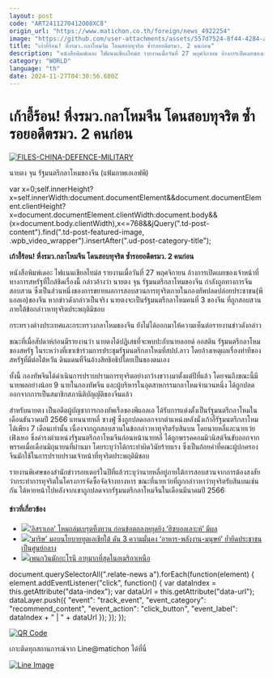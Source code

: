```yaml
---
layout: post
code: "ART2411270412O08XC8"
origin_url: "https://www.matichon.co.th/foreign/news_4922254"
image: "https://github.com/user-attachments/assets/557d7524-8f44-4284-aef8-9e43aa8a11a9"
title: "เก้าอี้ร้อน! หึ่งรมว.กลาโหมจีน โดนสอบทุจริต ซ้ำรอยอดีตรมว. 2 คนก่อน"
description: "หนังสือพิมพ์เดอะ ไฟแนนเชียลไทม์ส รายงานเมื่อวันที่ 27 พฤศจิกายน อ้างการเปิดเผยของเจ้าหน้าที่ทางการสหรัฐที่ใกล้ชิดเรื่องนี้ กล่าวอ้างว่า นายตง จุน รัฐมนตรีกลาโหมของจีน กำลังถูกทางการจีนสอบสวน ซึ่งเป็นส่วนหนึ่งของการขยายผลการสอบสวนการทุจริตภายในกองทัพปลดปล่อยประชาชน(พีแอลเอ)ของจีน หากข่าวดังกล่าวเป็นจริง นายตงจะเป็นรัฐมนตรีกลาโหมคนที่ 3 ของจีน ที่ถูกสอบสวนภายใต้ข้อกล่าวหาทุจริตประพฤติมิชอบ"
category: "WORLD"
language: "th"
date: 2024-11-27T04:30:56.680Z
---
```


# เก้าอี้ร้อน! หึ่งรมว.กลาโหมจีน โดนสอบทุจริต ซ้ำรอยอดีตรมว. 2 คนก่อน

[![](https://www.matichon.co.th/wp-content/uploads/2024/11/AFP__20241127__36NC9EU__v2__HighRes__CorrectionFilesChinaDefenceMilitary.jpg "FILES-CHINA-DEFENCE-MILITARY")](https://www.matichon.co.th/wp-content/uploads/2024/11/AFP__20241127__36NC9EU__v2__HighRes__CorrectionFilesChinaDefenceMilitary.jpg)

นายตง จุน รัฐมนตรีกลาโหมของจีน (แฟ้มภาพเอเอฟพี)

var x=0;self.innerHeight?x=self.innerWidth:document.documentElement&&document.documentElement.clientHeight?x=document.documentElement.clientWidth:document.body&&(x=document.body.clientWidth),x<=768&&jQuery(".td-post-content").find(".td-post-featured-image, .wpb\_video\_wrapper").insertAfter(".ud-post-category-title");

**เก้าอี้ร้อน! หึ่งรมว.กลาโหมจีน โดนสอบทุจริต ซ้ำรอยอดีตรมว. 2 คนก่อน**

หนังสือพิมพ์เดอะ ไฟแนนเชียลไทม์ส รายงานเมื่อวันที่ 27 พฤศจิกายน อ้างการเปิดเผยของเจ้าหน้าที่ทางการสหรัฐที่ใกล้ชิดเรื่องนี้ กล่าวอ้างว่า นายตง จุน รัฐมนตรีกลาโหมของจีน กำลังถูกทางการจีนสอบสวน ซึ่งเป็นส่วนหนึ่งของการขยายผลการสอบสวนการทุจริตภายในกองทัพปลดปล่อยประชาชน(พีแอลเอ)ของจีน หากข่าวดังกล่าวเป็นจริง นายตงจะเป็นรัฐมนตรีกลาโหมคนที่ 3 ของจีน ที่ถูกสอบสวนภายใต้ข้อกล่าวหาทุจริตประพฤติมิชอบ

กระทรวงต่างประเทศและกระทรวงกลาโหมของจีน ยังไม่ได้ออกมาให้ความเห็นต่อรายงานข่าวดังกล่าว

ขณะที่เมื่อสัปดาห์ก่อนมีรายงานว่า นายตงได้ปฏิเสธที่จะพบปะกับนายลอยด์ ออสติน รัฐมนตรีกลาโหมของสหรัฐ ในระหว่างที่เขาเข้าร่วมการประชุมรัฐมนตรีกลาโหมที่สปป.ลาว โดยอ้างเหตุผลเรื่องท่าทีของสหรัฐที่มีต่อไต้หวัน ดินแดนที่จีนอ้างสิทธิอธิปไตยเป็นของตนเอง

ทั้งนี้ กองทัพจีนได้ดำเนินการปราบปรามการทุจริตอย่างกว้างขวางมาตั้งแต่ปีที่แล้ว โดยจนถึงขณะนี้มีนายพลอย่างน้อย 9 นายในกองทัพจีน และผู้บริหารในอุตสาหกรรมกลาโหมจำนวนหนึ่ง ได้ถูกปลดออกจากการเป็นสมาชิกสภานิติบัญญัติของจีนแล้ว

สำหรับนายตง เป็นอดีตผู้บัญชาการกองทัพเรือของพีแอลเอ ได้รับการแต่งตั้งเป็นรัฐมนตรีกลาโหมในเดือนธันวาคมปี 2566 แทนนายหลี่ ซางฟู่ ซึ่งถูกปลดออกจากตำแหน่งหลังนั่งเก้าอี้รัฐมนตรีกลาโหมได้เพียง 7 เดือนเท่านั้น เนื่องจากถูกสอบสวนในข้อกล่าวหาทุจริตรับสินบน โดยนายหลี่และนายเว่ย เฟิงเหอ ซึ่งดำรงตำแหน่งรัฐมนตรีกลาโหมจีนก่อนหน้านายหลี่ ได้ถูกพรรคคอมมิวนิสต์จีนขับออกจากพรรคเมื่อเดือนมิถุนายนที่ผ่านมา โดยระบุว่าได้กระทำผิดวินัยร้ายแรง ซึ่งเป็นถ้อยคำที่คณะผู้ปกครองจีนมักใช้ในการปราบปรามเจ้าหน้าที่ทุจริตประพฤติมิชอบ

รายงานพิเศษของสำนักข่าวรอยเตอร์ในปีที่แล้วระบุว่านายหลี่อยู่ภายใต้การสอบสวนจากการต้องสงสัยว่ากระทำการทุจริตในโครงการจัดซื้อจัดจ้างทางหาร ขณะที่นายเว่ยที่ถูกกล่าวหาว่าทุจริตรับสินบนเช่นกัน ได้หายหน้าไปหลังจากเขาถูกปลดจากรัฐมนตรีกลาโหมจีนในเดือนมีนาคมปี 2566

#### ข่าวที่เกี่ยวข้อง

*   [![](https://www.matichon.co.th/wp-content/uploads/2024/11/AP24331500418857-728.jpg)‘อิสราเอล’ โหมถล่มเบรุตทิ้งทวน ก่อนข้อตกลงหยุดยิง ‘ฮิซบอลเลาะห์’ มีผล](https://www.matichon.co.th/foreign/news_4922175)
*   [![](https://www.matichon.co.th/wp-content/uploads/2024/11/728-รายงาน-น.32-25-พ.ย.-2.jpg)‘มาริษ’ มอบนโยบายทูตเอเชียใต้ ดัน 3 ความมั่นคง ‘อาหาร-พลังงาน-มนุษย์’ ย้ำยึดประชาชนเป็นศูนย์กลาง](https://www.matichon.co.th/foreign/news_4920852)
*   [![](https://www.matichon.co.th/wp-content/uploads/2024/11/North-Americas-oldest-macaroni-penguin-turns-40.jpg)เพนกวินมักกะโรนี อายุมากที่สุดในอเมริกาเหนือ](https://www.matichon.co.th/foreign/news_4921583)

document.querySelectorAll(".relate-news a").forEach(function(element) { element.addEventListener("click", function() { var dataIndex = this.getAttribute("data-index"); var dataUrl = this.getAttribute("data-url"); dataLayer.push({ "event": "track\_event", "event\_category": "recommend\_content", "event\_action": "click\_button", "event\_label": dataIndex + " | " + dataUrl }); }); });

[![QR Code](https://www.matichon.co.th/wp-content/uploads/2023/07/wob1371z.jpg)](https://lin.ee/ht0nDxX)

เกาะติดทุกสถานการณ์จาก Line@matichon ได้ที่นี่

[![Line Image](https://www.matichon.co.th/wp-content/uploads/2023/07/th.png)](https://lin.ee/ht0nDxX)